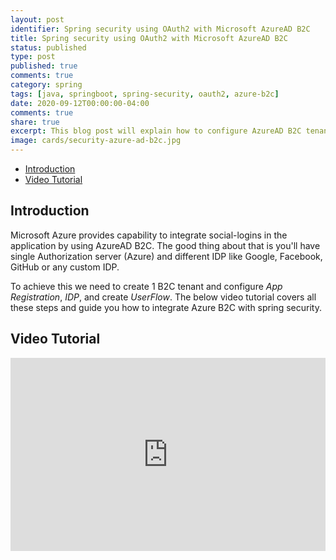 ```yaml
---
layout: post
identifier: Spring security using OAuth2 with Microsoft AzureAD B2C
title: Spring security using OAuth2 with Microsoft AzureAD B2C
status: published
type: post
published: true
comments: true
category: spring
tags: [java, springboot, spring-security, oauth2, azure-b2c]
date: 2020-09-12T00:00:00-04:00
comments: true
share: true
excerpt: This blog post will explain how to configure AzureAD B2C tenant and integrate the same with Spring-Security OAuth2. 
image: cards/security-azure-ad-b2c.jpg
---
```

<style>
.videoWrapper {
    position: relative;
    padding-bottom: 56.25%; /* 16:9 */
    padding-top: 25px;
    height: 0;
}
.videoWrapper iframe {
    position: absolute;
    top: 0;
    left: 0;
    width: 100%;
    height: 100%;
}
</style>

* [Introduction](#intro)
* [Video Tutorial](#tutorial)

## Introduction <a name="intro"></a>
Microsoft Azure provides capability to integrate social-logins in the application by using AzureAD B2C. 
 The good thing about that is you'll have single Authorization server (Azure) and different IDP like Google, Facebook, GitHub or any custom IDP.

To achieve this we need to create 1 B2C tenant and configure *App Registration*, *IDP*, and create *UserFlow*. The below video tutorial covers all these 
steps and guide you how to integrate Azure B2C with spring security.  


## Video Tutorial <a name="tutorial"></a>
<div class="videoWrapper">
    <iframe width="560" height="315" src="https://www.youtube.com/embed/z6ZbYZQyaco" frameborder="0" allow="accelerometer; autoplay; encrypted-media; gyroscope; picture-in-picture" allowfullscreen></iframe>
</div>
